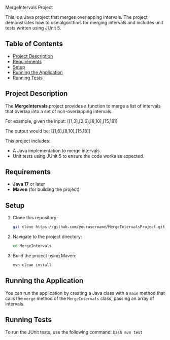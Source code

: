  MergeIntervals Project

This is a Java project that merges overlapping intervals. The project demonstrates how to use algorithms for merging intervals and includes unit tests written using JUnit 5.

## Table of Contents
- [Project Description](#project-description)
- [Requirements](#requirements)
- [Setup](#setup)
- [Running the Application](#running-the-application)
- [Running Tests](#running-tests)


## Project Description

The **MergeIntervals** project provides a function to merge a list of intervals that overlap into a set of non-overlapping intervals.

For example, given the input: [[1,3],[2,6],[8,10],[15,18]]

The output would be: [[1,6],[8,10],[15,18]]

This project includes:
- A Java implementation to merge intervals.
- Unit tests using JUnit 5 to ensure the code works as expected.

## Requirements

- **Java 17** or later
- **Maven** (for building the project)

## Setup

1. Clone this repository:
    ```bash
    git clone https://github.com/yourusername/MergeIntervalsProject.git
    ```
   
2. Navigate to the project directory:
    ```bash
    cd MergeIntervals
    ```

3. Build the project using Maven:
    ```bash
    mvn clean install
    ```

## Running the Application

You can run the application by creating a Java class with a `main` method that calls the `merge` method of the `MergeIntervals` class, passing an array of intervals.

## Running Tests

To run the JUnit tests, use the following command:
    ```bash
    mvn test
    ```


